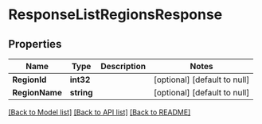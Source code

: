 # ResponseListRegionsResponse

## Properties
Name | Type | Description | Notes
------------ | ------------- | ------------- | -------------
**RegionId** | **int32** |  | [optional] [default to null]
**RegionName** | **string** |  | [optional] [default to null]

[[Back to Model list]](../README.md#documentation-for-models) [[Back to API list]](../README.md#documentation-for-api-endpoints) [[Back to README]](../README.md)



